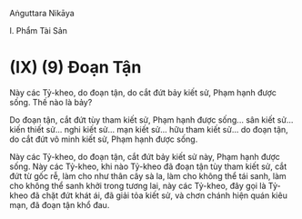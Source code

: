 Aṅguttara Nikāya

I. Phẩm Tài Sản

# (IX) (9) Ðoạn Tận

Này các Tỷ-kheo, do đoạn tận, do cắt đứt bảy kiết sử, Phạm hạnh được sống. Thế nào là bảy?

Do đoạn tận, cắt đứt tùy tham kiết sử, Phạm hạnh được sống... sân kiết sử... kiến thiết sử... nghi kiết sử... mạn kiết sử... hữu tham kiết sử... do đoạn tận, do cắt đứt vô minh kiết sử, Phạm hạnh được sống.

Này các Tỷ-kheo, do đoạn tận, cắt đứt bảy kiết sử này, Phạm hạnh được sống. Này các Tỷ-kheo, khi nào Tỷ-kheo đã đoạn tận tùy tham kiết sử, cắt đứt từ gốc rễ, làm cho như thân cây sà la, làm cho không thể tái sanh, làm cho không thể sanh khởi trong tương lai, này các Tỷ-kheo, đây gọi là Tỷ-kheo đã chặt đứt khát ái, đã giải tỏa kiết sử, và chơn chánh hiện quán kiêu mạn, đã đoạn tận khổ đau.

